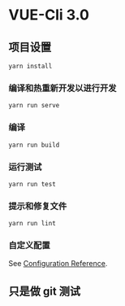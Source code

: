 # VUE-Cli 3.0

## 项目设置
```
yarn install
```

### 编译和热重新开发以进行开发
```
yarn run serve
```

### 编译
```
yarn run build
```

### 运行测试
```
yarn run test
```

### 提示和修复文件
```
yarn run lint
```

### 自定义配置
See [Configuration Reference](https://cli.vuejs.org/config/).
## 只是做 git 测试
